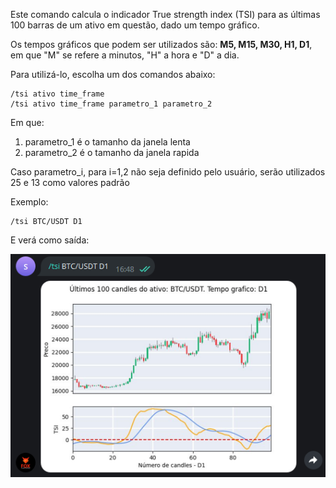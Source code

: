 Este comando calcula o indicador True strength index (TSI) para as últimas 100 barras
de um ativo em questão, dado um tempo gráfico. 

Os tempos gráficos que podem ser utilizados  são: **M5, M15, M30, H1, D1**, em 
que "M" se refere a minutos, "H" a hora e "D" a dia.

Para utilizá-lo, escolha um dos comandos abaixo: 

```console
/tsi ativo time_frame 
/tsi ativo time_frame parametro_1 parametro_2
```

Em que: 

1. parametro_1 é o tamanho da janela lenta
2. parametro_2 é o tamanho da janela rapida

Caso parametro_i, para i=1,2 não seja definido pelo usuário, 
serão utilizados 25 e 13 como valores padrão

Exemplo: 

```console
/tsi BTC/USDT D1
```

E verá como saída: 

![](img/tsi.png)